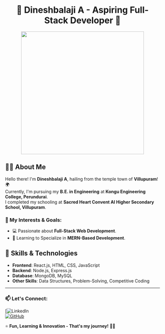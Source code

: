 <h1 align="center">🚀 Dineshbalaji A - Aspiring Full-Stack Developer 🚀</h1>

<p align="center">
  <img src="https://media.giphy.com/media/L1R1tvI9svkIWwpVYr/giphy.gif" width="400"/>
</p>

## 👨‍💻 About Me
Hello there! I'm **Dineshbalaji A**, hailing from the temple town of **Villupuram**! 🌍  
Currently, I'm pursuing my **B.E. in Engineering** at **Kongu Engineering College, Perundurai**.  
I completed my schooling at **Sacred Heart Convent AI Higher Secondary School, Villupuram**.

### 🎯 My Interests & Goals:
- 💻 Passionate about **Full-Stack Web Development**.
- 🔬 Learning to Specialize in **MERN-Based Development**.

## 🚀 Skills & Technologies
- **Frontend**: React.js, HTML, CSS, JavaScript
- **Backend**: Node.js, Express.js
- **Database**: MongoDB, MySQL
- **Other Skills**: Data Structures, Problem-Solving, Competitive Coding

---

### 📫 Let's Connect:
[![LinkedIn](www.linkedin.com/in/dineshbalaji-anbarasan-b26baa325)  
[![GitHub]([https://img.shields.io/badge/GitHub-Omashaktivel-black?style=for-the-badge&logo=github)](https://github.com/your-github-profile](https://github.com/Dinesh-Balaji23))  

⭐ **Fun, Learning & Innovation - That's my journey!** 🚀🔥
